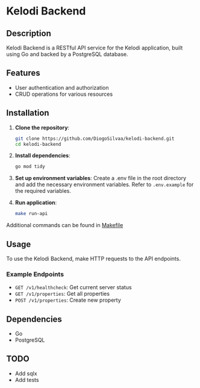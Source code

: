 # Kelodi Backend

## Description

Kelodi Backend is a RESTful API service for the Kelodi application, built using Go and backed by a PostgreSQL database.

## Features

- User authentication and authorization
- CRUD operations for various resources

## Installation

1. **Clone the repository**:

   ```sh
   git clone https://github.com/DiogoSilvaa/kelodi-backend.git
   cd kelodi-backend
   ```

2. **Install dependencies**:

   ```sh
   go mod tidy
   ```

3. **Set up environment variables**:
   Create a .env file in the root directory and add the necessary environment variables. Refer to `.env.example` for the required variables.

4. **Run application**:

   ```sh
   make run-api
   ```

Additional commands can be found in [Makefile](Makefile)

## Usage

To use the Kelodi Backend, make HTTP requests to the API endpoints.

### Example Endpoints

- `GET /v1/healthcheck`: Get current server status
- `GET /v1/properties`: Get all properties
- `POST /v1/properties`: Create new property

## Dependencies

- Go
- PostgreSQL

## TODO

- Add sqlx
- Add tests
